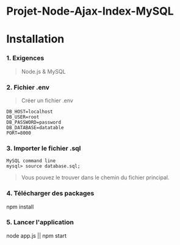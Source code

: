 # Projet-Node-Ajax-Index-MySQL

# Installation

### 1. Exigences
 > Node.js & 
 > MySQL
 
### 2. Fichier .env
> Créer un fichier .env         
        
    DB_HOST=localhost
    DB_USER=root
    DB_PASSWORD=password
    DB_DATABASE=datatable
    PORT=8000

### 3. Importer le fichier  .sql 
    MySQL command line
    mysql> source database.sql; 
>Vous pouvez le trouver dans le chemin du fichier principal.

### 4. Télécharger des packages 
  npm install  


### 5. Lancer l'application
  node app.js   ||  npm start 
           
